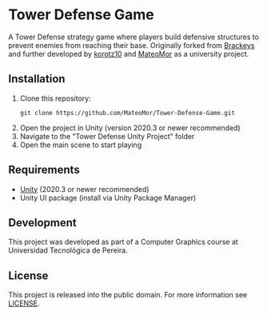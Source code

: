 # Tower Defense Game

A Tower Defense strategy game where players build defensive structures to prevent enemies from reaching their base. Originally forked from [Brackeys](https://github.com/Brackeys) and further developed by [korotz10](https://github.com/korotz10) and [MateoMor](https://github.com/MateoMor) as a university project.

## Installation

1. Clone this repository:
   ```
   git clone https://github.com/MateoMor/Tower-Defense-Game.git
   ```
2. Open the project in Unity (version 2020.3 or newer recommended)
3. Navigate to the "Tower Defense Unity Project" folder
4. Open the main scene to start playing

## Requirements

- [Unity](https://unity.com/) (2020.3 or newer recommended)
- Unity UI package (install via Unity Package Manager)

## Development

This project was developed as part of a Computer Graphics course at Universidad Tecnológica de Pereira.

## License

This project is released into the public domain. For more information see [LICENSE](LICENSE).
